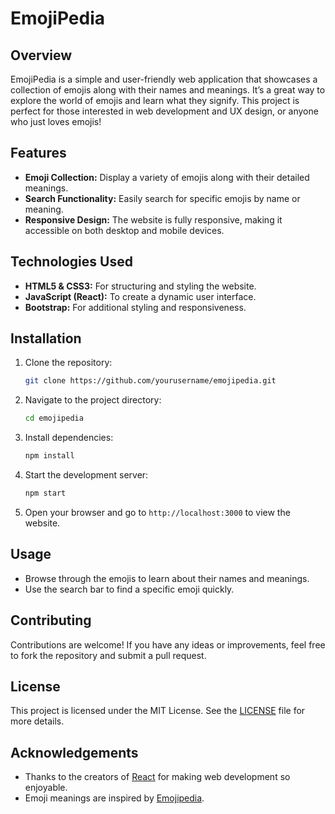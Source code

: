# EmojiPedia

## Overview

EmojiPedia is a simple and user-friendly web application that showcases a collection of emojis along with their names and meanings. It’s a great way to explore the world of emojis and learn what they signify. This project is perfect for those interested in web development and UX design, or anyone who just loves emojis!

## Features

- **Emoji Collection:** Display a variety of emojis along with their detailed meanings.
- **Search Functionality:** Easily search for specific emojis by name or meaning.
- **Responsive Design:** The website is fully responsive, making it accessible on both desktop and mobile devices.

## Technologies Used

- **HTML5 & CSS3:** For structuring and styling the website.
- **JavaScript (React):** To create a dynamic user interface.
- **Bootstrap:** For additional styling and responsiveness.

## Installation

1. Clone the repository:
    ```bash
    git clone https://github.com/yourusername/emojipedia.git
    ```
2. Navigate to the project directory:
    ```bash
    cd emojipedia
    ```
3. Install dependencies:
    ```bash
    npm install
    ```
4. Start the development server:
    ```bash
    npm start
    ```
5. Open your browser and go to `http://localhost:3000` to view the website.

## Usage

- Browse through the emojis to learn about their names and meanings.
- Use the search bar to find a specific emoji quickly.

## Contributing

Contributions are welcome! If you have any ideas or improvements, feel free to fork the repository and submit a pull request.

## License

This project is licensed under the MIT License. See the [LICENSE](LICENSE) file for more details.

## Acknowledgements

- Thanks to the creators of [React](https://reactjs.org/) for making web development so enjoyable.
- Emoji meanings are inspired by [Emojipedia](https://emojipedia.org/).
